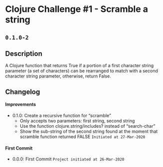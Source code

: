 # Clojure Challenge #1 - Scramble a string 
## `0.1.0-2`
## Description
A Clojure function that returns True if a portion of a first character string parameter (a set of characters) can be rearranged to match with a second character string parameter, otherwise, return False.
## Changelog
#### Improvements
- 0.1.0: Create a recursive function for “scramble”
  - Only accepts two parameters: first string, second string
  - Use the function clojure.string/includes? instead of “search-char”
  - Show the sub-string of the second string found at the moment that scramble function returned FALSE
  `Initiated at 27-Mar-2020`
#### First Commit
- 0.0.0: First Commit
  `Project initiated at 26-Mar-2020`
